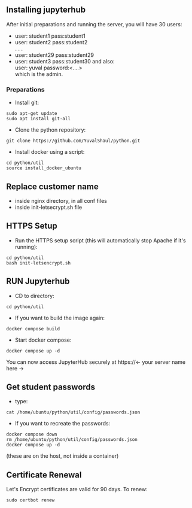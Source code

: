 ## Installing jupyterhub

After initial preparations and running the server, you will have 30 users:
- user: student1  pass:student1
- user: student2  pass:student2  
. . .  
- user: student29  pass:student29
- user: student3  pass:student30
and also:  
user: yuval password:<....>  
which is the admin.  


### Preparations

- Install git:
```
sudo apt-get update
sudo apt install git-all
```
- Clone the python repository:
```
git clone https://github.com/YuvalShaul/python.git
```
- Install docker using a script:
```
cd python/util
source install_docker_ubuntu
```
## Replace customer name
- inside nginx directory, in all conf files
- inside init-letsecrypt.sh  file

## HTTPS Setup
- Run the HTTPS setup script (this will automatically stop Apache if it's running):
```
cd python/util
bash init-letsencrypt.sh
```

## RUN Jupyterhub
- CD to directory:
```
cd python/util
```
- If you want to build the image again:
```
docker compose build
```
- Start docker compose:
```
docker compose up -d
```
You can now access JupyterHub securely at https://<- your server name here ->

## Get student passwords
- type:  
```
cat /home/ubuntu/python/util/config/passwords.json
```
- If you want to recreate the passwords:
```
docker compose down
rm /home/ubuntu/python/util/config/passwords.json
docker compose up -d
```
(these are on the host, not inside a container)


## Certificate Renewal
Let's Encrypt certificates are valid for 90 days. To renew:
```
sudo certbot renew
```